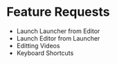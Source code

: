 # Feature Requests

-   Launch Launcher from Editor
-   Launch Editor from Launcher
-   Editting Videos
-   Keyboard Shortcuts
